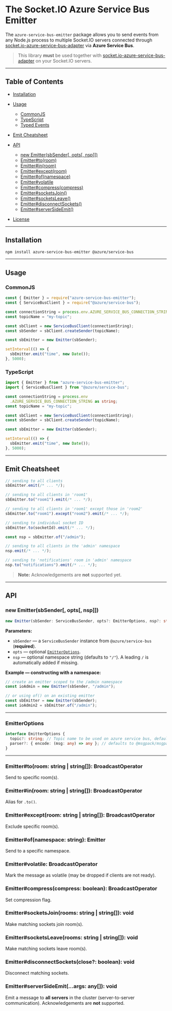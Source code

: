 # The Socket.IO Azure Service Bus Emitter

The `azure-service-bus-emitter` package allows you to send events from any Node.js process to multiple Socket.IO servers connected through [socket.io-azure-service-bus-adapter](https://www.npmjs.com/package/socket.io-azure-service-bus-adapter) via **Azure Service Bus**.

> This library **must** be used together with [socket.io-azure-service-bus-adapter](https://www.npmjs.com/package/@socket.io/azure-service-bus-adapter) on your Socket.IO servers.

---

## Table of Contents

- [Installation](#installation)
- [Usage](#usage)

  - [CommonJS](#commonjs)
  - [TypeScript](#typescript)
  - [Typed Events](#typed-events)

- [Emit Cheatsheet](#emit-cheatsheet)
- [API](#api)

  - [new Emitter(sbSender\[, opts\[, nsp\]\])](#new-emittersbsender-opts-nsp)
  - [Emitter#to(room)](#emittertoroomstring--stringbroadcastoperator)
  - [Emitter#in(room)](#emitterinroomstring--stringbroadcastoperator)
  - [Emitter#except(room)](#emitterexceptroomstring--stringbroadcastoperator)
  - [Emitter#of(namespace)](#emitterofnamespacestringemitter)
  - [Emitter#volatile](#emittervolatilebroadcastoperator)
  - [Emitter#compress(compress)](#emittercompresscompressbooleanbroadcastoperator)
  - [Emitter#socketsJoin()](#emittersocketsjoinroomsstring--string)
  - [Emitter#socketsLeave()](#emittersocketsleaveroomsstring--string)
  - [Emitter#disconnectSockets()](#emitterdisconnectsocketscloseboolean)
  - [Emitter#serverSideEmit()](#emitterserversideemitargsany)

- [License](#license)

---

## Installation

```bash
npm install azure-service-bus-emitter @azure/service-bus
```

---

## Usage

### CommonJS

```js
const { Emitter } = require("azure-service-bus-emitter");
const { ServiceBusClient } = require("@azure/service-bus");

const connectionString = process.env.AZURE_SERVICE_BUS_CONNECTION_STRING;
const topicName = "my-topic";

const sbClient = new ServiceBusClient(connectionString);
const sbSender = sbClient.createSender(topicName);

const sbEmitter = new Emitter(sbSender);

setInterval(() => {
  sbEmitter.emit("time", new Date());
}, 5000);
```

### TypeScript

```ts
import { Emitter } from "azure-service-bus-emitter";
import { ServiceBusClient } from "@azure/service-bus";

const connectionString = process.env
  .AZURE_SERVICE_BUS_CONNECTION_STRING as string;
const topicName = "my-topic";

const sbClient = new ServiceBusClient(connectionString);
const sbSender = sbClient.createSender(topicName);

const sbEmitter = new Emitter(sbSender);

setInterval(() => {
  sbEmitter.emit("time", new Date());
}, 5000);
```

---

## Emit Cheatsheet

```js
// sending to all clients
sbEmitter.emit(/* ... */);

// sending to all clients in 'room1'
sbEmitter.to("room1").emit(/* ... */);

// sending to all clients in 'room1' except those in 'room2'
sbEmitter.to("room1").except("room2").emit(/* ... */);

// sending to individual socket ID
sbEmitter.to(socketId).emit(/* ... */);

const nsp = sbEmitter.of("/admin");

// sending to all clients in the 'admin' namespace
nsp.emit(/* ... */);

// sending to 'notifications' room in 'admin' namespace
nsp.to("notifications").emit(/* ... */);
```

> **Note:** Acknowledgements are **not** supported yet.

---

## API

### new Emitter(sbSender\[, opts\[, nsp]])

```ts
new Emitter(sbSender: ServiceBusSender, opts?: EmitterOptions, nsp?: string)
```

**Parameters:**

- `sbSender` — a `ServiceBusSender` instance from `@azure/service-bus` (**required**).
- `opts` — optional [`EmitterOptions`](#emitteroptions).
- `nsp` — optional namespace string (defaults to `"/"`). A leading `/` is automatically added if missing.

**Example — constructing with a namespace:**

```js
// create an emitter scoped to the /admin namespace
const ioAdmin = new Emitter(sbSender, "/admin");

// or using of() on an existing emitter
const sbEmitter = new Emitter(sbSender);
const ioAdmin2 = sbEmitter.of("/admin");
```

---

### EmitterOptions

```ts
interface EmitterOptions {
  topic?: string; // Topic name to be used on azure service bus, defaults to "socket.io"
  parser?: { encode: (msg: any) => any }; // defaults to @msgpack/msgpack
}
```

---

### Emitter#to(room: string | string\[]): BroadcastOperator

Send to specific room(s).

### Emitter#in(room: string | string\[]): BroadcastOperator

Alias for `.to()`.

### Emitter#except(room: string | string\[]): BroadcastOperator

Exclude specific room(s).

### Emitter#of(namespace: string): Emitter

Send to a specific namespace.

### Emitter#volatile: BroadcastOperator

Mark the message as volatile (may be dropped if clients are not ready).

### Emitter#compress(compress: boolean): BroadcastOperator

Set compression flag.

### Emitter#socketsJoin(rooms: string | string\[]): void

Make matching sockets join room(s).

### Emitter#socketsLeave(rooms: string | string\[]): void

Make matching sockets leave room(s).

### Emitter#disconnectSockets(close?: boolean): void

Disconnect matching sockets.

### Emitter#serverSideEmit(...args: any\[]): void

Emit a message to **all servers** in the cluster (server-to-server communication).
Acknowledgements are **not** supported.
